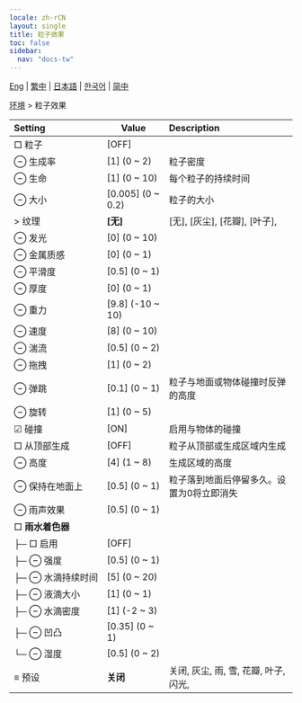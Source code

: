 ```yaml
---
locale: zh-rCN
layout: single
title: 粒子效果
toc: false
sidebar:
  nav: "docs-tw"
---
```

[Eng](/dancexr/menu/2025.4/scene/particles) | [繁中](/tw/dancexr/menu/2025.4/scene/particles) | [日本語](/jp/dancexr/menu/2025.4/scene/particles) | [한국어](/kr/dancexr/menu/2025.4/scene/particles) | [简中](/zh/dancexr/menu/2025.4/scene/particles)

[环境](../menu#环境) > 粒子效果



| Setting | Value | Description |
| :--- | --- | :--- |
|<nobr> □ 粒子</nobr>| [OFF] | 
|<nobr> ⊖ 生成率</nobr>| [1] (0 ~ 2) | 粒子密度
|<nobr> ⊖ 生命</nobr>| [1] (0 ~ 10) | 每个粒子的持续时间
|<nobr> ⊖ 大小</nobr>| [0.005] (0 ~ 0.2) | 粒子的大小
|<nobr> > 纹理</nobr>| **[无]** | [无], [灰尘], [花瓣], [叶子],  |
|<nobr> ⊖ 发光</nobr>| [0] (0 ~ 10) | 
|<nobr> ⊖ 金属质感</nobr>| [0] (0 ~ 1) | 
|<nobr> ⊖ 平滑度</nobr>| [0.5] (0 ~ 1) | 
|<nobr> ⊖ 厚度</nobr>| [0] (0 ~ 1) | 
|<nobr> ⊖ 重力</nobr>| [9.8] (-10 ~ 10) | 
|<nobr> ⊖ 速度</nobr>| [8] (0 ~ 10) | 
|<nobr> ⊖ 湍流</nobr>| [0.5] (0 ~ 2) | 
|<nobr> ⊖ 拖拽</nobr>| [1] (0 ~ 2) | 
|<nobr> ⊖ 弹跳</nobr>| [0.1] (0 ~ 1) | 粒子与地面或物体碰撞时反弹的高度
|<nobr> ⊖ 旋转</nobr>| [1] (0 ~ 5) | 
|<nobr> ☑ 碰撞</nobr>| [ON] | 启用与物体的碰撞
|<nobr> □ 从顶部生成</nobr>| [OFF] | 粒子从顶部或生成区域内生成
|<nobr> ⊖ 高度</nobr>| [4] (1 ~ 8) | 生成区域的高度
|<nobr> ⊖ 保持在地面上</nobr>| [0.5] (0 ~ 1) | 粒子落到地面后停留多久。设置为0将立即消失
|<nobr> ⊖ 雨声效果</nobr>| [0.5] (0 ~ 1) | 
|<nobr> □ **雨水着色器**</nobr>| | 
|<nobr>├─ □ 启用</nobr>| [OFF] | 
|<nobr>├─ ⊖ 强度</nobr>| [0.5] (0 ~ 1) | 
|<nobr>├─ ⊖ 水滴持续时间</nobr>| [5] (0 ~ 20) | 
|<nobr>├─ ⊖ 液滴大小</nobr>| [1] (0 ~ 1) | 
|<nobr>├─ ⊖ 水滴密度</nobr>| [1] (-2 ~ 3) | 
|<nobr>├─ ⊖ 凹凸</nobr>| [0.35] (0 ~ 1) | 
|<nobr>└─ ⊖ 湿度</nobr>| [0.5] (0 ~ 2) | 
|<nobr> ≡ 预设</nobr>| **关闭** | 关闭, 灰尘, 雨, 雪, 花瓣, 叶子, 闪光,  |
